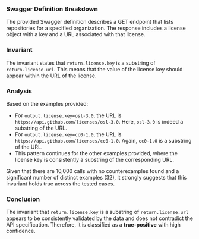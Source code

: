 ### Swagger Definition Breakdown
The provided Swagger definition describes a GET endpoint that lists repositories for a specified organization. The response includes a license object with a key and a URL associated with that license. 

### Invariant
The invariant states that `return.license.key` is a substring of `return.license.url`. This means that the value of the license key should appear within the URL of the license. 

### Analysis
Based on the examples provided:
- For `output.license.key=osl-3.0`, the URL is `https://api.github.com/licenses/osl-3.0`. Here, `osl-3.0` is indeed a substring of the URL.
- For `output.license.key=cc0-1.0`, the URL is `https://api.github.com/licenses/cc0-1.0`. Again, `cc0-1.0` is a substring of the URL.
- This pattern continues for the other examples provided, where the license key is consistently a substring of the corresponding URL.

Given that there are 10,000 calls with no counterexamples found and a significant number of distinct examples (32), it strongly suggests that this invariant holds true across the tested cases. 

### Conclusion
The invariant that `return.license.key` is a substring of `return.license.url` appears to be consistently validated by the data and does not contradict the API specification. Therefore, it is classified as a **true-positive** with high confidence.
